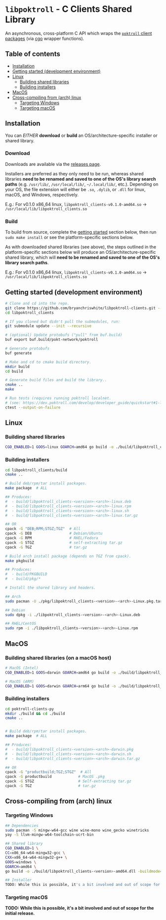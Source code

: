 # `libpoktroll` - C Clients Shared Library

An asynchronous, cross-platform C API which wraps the [`poktroll` client packages](https://pkg.go.dev/github.com/pokt-network/poktroll/pkg/client) (via [cgo](https://pkg.go.dev/cmd/cgo) wrapper functions).

## Table of contents <!-- omit in toc -->

- [Installation](#installation)
- [Getting started (development environment)](#getting-started-development-environment)
- [Linux](#linux)
    - [Building shared libraries](#building-shared-libraries-1)
    - [Building installers](#building-installers-1)
- [MacOS](#macos)
- [Cross-compiling from (arch) linux](#cross-compiling-from-arch-linux-1)
    - [Targeting Windows](#targeting-windows)
    - [Targeting macOS](#targeting-macos)


## Installation

You can _EITHER_ **download** or **build** an OS/architecture-specific installer or shared library.

### Download

Downloads are available via the [releases page](https://github.com/bryanchriswhite/libpoktroll-clients/releases).

Installers are preferred as they only need to be run, whereas shared libraries **need to be renamed and saved to one of the OS's library search paths** (e.g. `/usr/lib/`, `/usr/local/lib/`, `~/.local/lib/`, etc.).
Depending on your OS, the file extension will either be `.so`, `.dylib`, or `.dll` for linux, macOS, and Windows, respectively.

E.g.: For v0.1.0 x86_64 linux, `libpoktroll_clients-v0.1.0-amd64.so` -> `/usr/local/lib/libpoktroll_clients.so`

### Build

To build from source, complete the [getting started](#getting-started-development-environment) section below, then run `sudo make install` or see the platform-specific sections below.

As with downloaded shared libraries (see above), the steps outlined in the platform-specific sections below will produce an OS/architecture-specific shared library, which will **need to be renamed and saved to one of the OS's library search paths**.

E.g.: For v0.1.0 x86_64 linux, `libpoktroll_clients-v0.1.0-amd64.so` -> `/usr/local/lib/libpoktroll_clients.so`

## Getting started (development environment)
```bash
# Clone and cd into the repo.
git clone https://github.com/bryanchriswhite/libpoktroll-clients.git --recurse-submodules
cd libpoktroll_clients

# If you cloned but didn't pull the submodules, run:
git submodule update --init --recursive

# (optional) Update protobufs ("pull" from buf.build)
buf export buf.build/pokt-network/poktroll

# Generate protobufs
buf generate

# Make and cd to cmake build directory.
mkdir build
cd build

# Generate build files and build the library..
cmake ..
make

# Run tests (requires running poktroll localnet.
# (see: https://dev.poktroll.com/develop/developer_guide/quickstart#1-launch--inspect-localnet)
ctest --output-on-failure
```

## Linux

### Building shared libraries

```bash
CGO_ENABLED=1 GOOS=linux GOARCH=amd64 go build -o ./build/libpoktroll_clients-<version>-amd64.so -buildmode=c-shared .
```

### Building installers

```bash
cd libpoktroll_clients/build
cmake ..

# Build deb/rpm/tar install packages.
make package  # ALL

## Produces:
#  - build/libpoktroll_clients-<version>-<arch>-linux.deb
#  - build/libpoktroll_clients-<version>-<arch>-linux.rpm
#  - build/libpoktroll_clients-<version>-<arch>-linux.sh
#  - build/libpoktroll_clients-<version>-<arch>-linux.tar.gz

## OR
cpack -G "DEB;RPM;STGZ;TGZ"  # All
cpack -G DEB                 # Debian/Ubuntu
cpack -G RPM                 # RHEL/Fedora
cpack -G STGZ                # self-extracting tar.gz
cpack -G TGZ                 # tar.gz

# Build arch install package (depends on TGZ from cpack).
make pkgbuild

## Produces:
#  - build/PKGBUILD
#  - build/pkg/*

# Install the shared library and headers.

## Arch
sudo pacman -U ./pkg/libpoktroll_clients-<version>-<arch>-Linux.pkg.tar.zst   

## Debian
sudo dpkg -i ./libpoktroll_clients-<version>-<arch>-Linux.deb

## RHEL/CentOS
sudo rpm -i ./libpoktroll_clients-<version>-<arch>-Linux.rpm
```

## MacOS

### Building shared libraries (on a macOS host)

```bash
# MacOS (Intel)
CGO_ENABLED=1 GOOS=darwin GOARCH=amd64 go build -o ./build/libpoktroll_clients-<version>-amd64.dylib -buildmode=c-shared .

# MacOS (ARM)
CGO_ENABLED=1 GOOS=darwin GOARCH=arm64 go build -o ./build/libpoktroll_clients-<version>-arm64.dylib -buildmode=c-shared .
```

### Building installers

```bash
cd poktroll-clients-py
mkdir ./build && cd ./build
cmake ..


# Build deb/rpm/tar install packages.
make package  # ALL

## Produces:
#  - build/libpoktroll_clients-<version>-<arch>-darwin.pkg
#  - build/libpoktroll_clients-<version>-<arch>-darwin.sh
#  - build/libpoktroll_clients-<version>-<arch>-darwin.tar.gz

## OR
cpack -G "productbuild;TGZ;STGZ"  # All
cpack -G productbuild            # MacOS .pkg
cpack -G STGZ                    # Self-extracting tar.gz
cpack -G TGZ                     # tar.gz
```

## Cross-compiling from (arch) linux

### Targeting Windows

```bash
## Dependencies
sudo pacman -S mingw-w64-gcc wine wine-mono wine_gecko winetricks
yay -S llvm-mingw-w64-toolchain-ucrt-bin

## Shared library
CGO_ENABLED=1 \
CC=x86_64-w64-mingw32-gcc \
CXX=x86_64-w64-mingw32-g++ \
GOOS=windows \
GOARCH=amd64 \
go build -o ./build/libpoktroll_clients-<version>-amd64.dll -buildmode=c-shared .

## Installer
TODO: While this is possible, it's a bit involved and out of scope for the initial release.
```

### Targeting macOS

**TODO: While this is possible, it's a bit involved and out of scope for the initial release.**